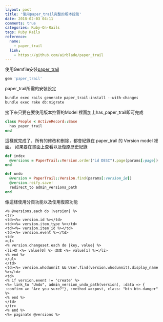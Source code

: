 ```yaml
---
layout: post
title: '使用paper_trail完整的版本控管'
date: 2018-02-03 04:11
comments: true
categories: Ruby-On-Rails
tags: Ruby Rails
reference:
  name:
    - paper_trail
  link:
    - https://github.com/airblade/paper_trail
---
```

使用Gemfile安裝[paper_trail](https://github.com/airblade/paper_trail)
```rb
gem 'paper_trail'
```
paper_trail所需的安裝設定
```c
bundle exec rails generate paper_trail:install --with-changes
bundle exec rake db:migrate
```
接下來只要在要使用版本控管的Model 裡面加上has_paper_trail即可完成
```rb
class People < ActiveRecord::Base
  has_paper_trail
end
```
這樣就完成了，所有的修改和刪除，都會紀錄在 paper_trail 的 Version model 裡面。
如果要在畫面上查看以及復原歷史紀錄
```rb
def index
  @versions = PaperTrail::Version.order("id DESC").page(params[:page])
end

def undo
  @version = PaperTrail::Version.find(params[:version_id])
  @version.reify.save!
  redirect_to admin_versions_path
end
```
像這樣使用分頁功能以及使用復原功能
```erb
<% @versions.each do |version| %>
<tr>
<td><%= version.id %></td>
<td><%= version.item_type %></td>
<td><%= version.item_id %></td>
<td><%= version.event %></td>
<td>
<ul>
<% version.changeset.each do |key, value| %>
<li>從 <%= value[0] %> 改成 <%= value[1] %></li>
<% end %>
</ul>
</td>
<td><%= version.whodunnit && User.find(version.whodunnit).display_name %></td>
<td>
<% if version.event != 'create' %>
<%= link_to "Undo", admin_version_undo_path(version), :data => { :confirm => "Are you sure?"}, :method =>:post, class: "btn btn-danger" %>
<% end %>
</td>
</tr>
<% end %>
<%= paginate @versions %>
```